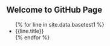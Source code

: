 ## Welcome to GitHub Page

<ul>
{% for line in site.data.basetest1 %}
  <li>
    {{line.title}}
  </li>
 {% endfor %} 
</ul>
